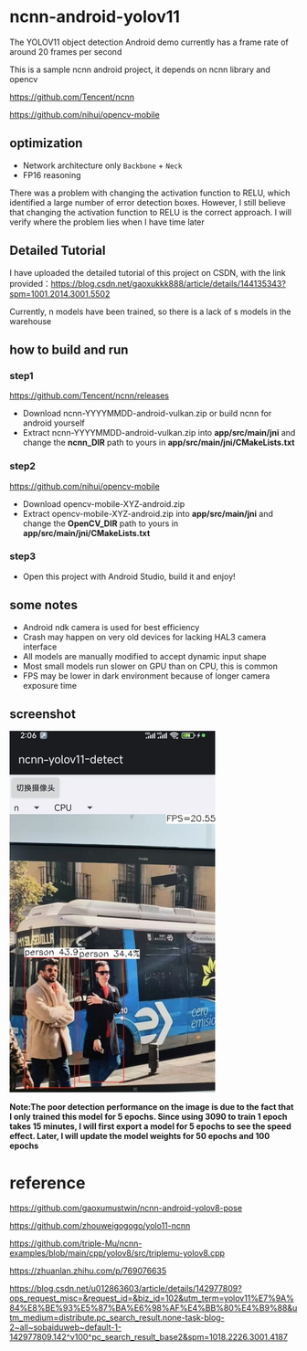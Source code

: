 # ncnn-android-yolov11

The YOLOV11 object detection Android demo currently has a frame rate of around 20 frames per second

This is a sample ncnn android project, it depends on ncnn library and opencv

https://github.com/Tencent/ncnn

https://github.com/nihui/opencv-mobile

## optimization

- Network architecture only `Backbone` + `Neck`
- FP16 reasoning

There was a problem with changing the activation function to RELU, which identified a large number of error detection boxes. However, I still believe that changing the activation function to RELU is the correct approach. I will verify where the problem lies when I have time later

## Detailed Tutorial

I have uploaded the detailed tutorial of this project on CSDN, with the link provided：https://blog.csdn.net/gaoxukkk888/article/details/144135343?spm=1001.2014.3001.5502

Currently, n models have been trained, so there is a lack of s models in the warehouse

## how to build and run
### step1
https://github.com/Tencent/ncnn/releases

* Download ncnn-YYYYMMDD-android-vulkan.zip or build ncnn for android yourself
* Extract ncnn-YYYYMMDD-android-vulkan.zip into **app/src/main/jni** and change the **ncnn_DIR** path to yours in **app/src/main/jni/CMakeLists.txt**

### step2
https://github.com/nihui/opencv-mobile

* Download opencv-mobile-XYZ-android.zip
* Extract opencv-mobile-XYZ-android.zip into **app/src/main/jni** and change the **OpenCV_DIR** path to yours in **app/src/main/jni/CMakeLists.txt**

### step3
* Open this project with Android Studio, build it and enjoy!

## some notes
* Android ndk camera is used for best efficiency
* Crash may happen on very old devices for lacking HAL3 camera interface
* All models are manually modified to accept dynamic input shape
* Most small models run slower on GPU than on CPU, this is common
* FPS may be lower in dark environment because of longer camera exposure time

## screenshot
![](screenshot.jpg)

**Note:The poor detection performance on the image is due to the fact that I only trained this model for 5 epochs. Since using 3090 to train 1 epoch takes 15 minutes, I will first export a model for 5 epochs to see the speed effect. Later, I will update the model weights for 50 epochs and 100 epochs**

# reference

https://github.com/gaoxumustwin/ncnn-android-yolov8-pose

https://github.com/zhouweigogogo/yolo11-ncnn

https://github.com/triple-Mu/ncnn-examples/blob/main/cpp/yolov8/src/triplemu-yolov8.cpp

https://zhuanlan.zhihu.com/p/769076635

https://blog.csdn.net/u012863603/article/details/142977809?ops_request_misc=&request_id=&biz_id=102&utm_term=yolov11%E7%9A%84%E8%BE%93%E5%87%BA%E6%98%AF%E4%BB%80%E4%B9%88&utm_medium=distribute.pc_search_result.none-task-blog-2~all~sobaiduweb~default-1-142977809.142^v100^pc_search_result_base2&spm=1018.2226.3001.4187
